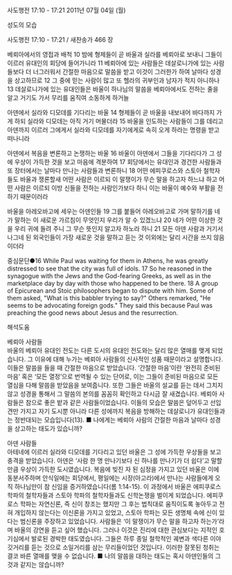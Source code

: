 사도행전 17:10 - 17:21 
2011년 07월 04일 (월)

성도의 모습



사도행전 17:10 - 17:21 / 새찬송가 466 장


베뢰아에서의 영접과 배척
10 밤에 형제들이 곧 바울과 실라를 베뢰아로 보내니 그들이 이르러 유대인의 회당에 들어가니라 11 베뢰아에 있는 사람들은 데살로니가에 있는 사람들보다 더 너그러워서 간절한 마음으로 말씀을 받고 이것이 그러한가 하여 날마다 성경을 상고하므로 12 그 중에 믿는 사람이 많고 또 헬라의 귀부인과 남자가 적지 아니하나 13 데살로니가에 있는 유대인들은 바울이 하나님의 말씀을 베뢰아에서도 전하는 줄을 알고 거기도 가서 무리를 움직여 소동하게 하거늘   

아덴에서 실라와 디모데를 기다리는 바울 
14 형제들이 곧 바울을 내보내어 바다까지 가게 하되 실라와 디모데는 아직 거기 머물더라 15 바울을 인도하는 사람들이 그를 데리고 아덴까지 이르러 그에게서 실라와 디모데를 자기에게로 속히 오게 하라는 명령을 받고 떠나니라   

아덴에서 복음을 변론하고 논쟁하는 바울
16 바울이 아덴에서 그들을 기다리다가 그 성에 우상이 가득한 것을 보고 마음에 격분하여 17 회당에서는 유대인과 경건한 사람들과 또 장터에서는 날마다 만나는 사람들과 변론하니 18 어떤 에피쿠로스와 스토아 철학자들도 바울과 쟁론할새 어떤 사람은 이르되 이 말쟁이가 무슨 말을 하고자 하느냐 하고 어떤 사람은 이르되 이방 신들을 전하는 사람인가보다 하니 이는 바울이 예수와 부활을 전하기 때문이러라   

바울을 아레오바고에 세우는 아덴인들 
19 그를 붙들어 아레오바고로 가며 말하기를 네가 말하는 이 새로운 가르침이 무엇인지 우리가 알 수 있겠느냐 20 네가 어떤 이상한 것을 우리 귀에 들려 주니 그 무슨 뜻인지 알고자 하노라 하니 21 모든 아덴 사람과 거기서 나그네 된 외국인들이 가장 새로운 것을 말하고 듣는 것 이외에는 달리 시간을 쓰지 않음이더라

중심문단●16 While Paul was waiting for them in Athens, he was greatly distressed to see that the city was full of idols. 17 So he reasoned in the synagogue with the Jews and the God-fearing Greeks, as well as in the marketplace day by day with those who happened to be there. 18 A group of Epicurean and Stoic philosophers began to dispute with him. Some of them asked, "What is this babbler trying to say?" Others remarked, "He seems to be advocating foreign gods." They said this because Paul was preaching the good news about Jesus and the resurrection.

해석도움





베뢰아 사람들  
바울의 베뢰아 유대인 전도는 다른 도시의 유대인 전도와는 달리 많은 열매를 맺게 되었습니다. 그 이유에 대해 누가는 베뢰아 사람들의 신사적인 성품 때문이라고 설명합니다. 이들은 말씀을 들을 때 간절한 마음으로 받았습니다. ‘간절한 마음’이란 ‘완전히 준비된 마음’ 혹은 ‘모든 열정’으로 번역될 수 있는 단어로, 이는 그들이 준비된 마음으로 모든 열심을 다해 말씀을 받았음을 보여줍니다. 또한 그들은 바울의 설교를 듣는 데서 그치지 않고 성경을 통해서 그 말씀의 본의를 꼼꼼히 확인하고 다시금 잘 새겼습니다. 베뢰아 사람들은 참으로 좋은 밭과 같은 사람들이었습니다. 이들의 모습은 말씀은 덮어두고 선입견만 가지고 자기 도시뿐 아니라 다른 성에까지 복음을 방해하는 데살로니가 유대인들과는 정반대되는 모습입니다(13). 
■ 나에게는 베뢰아 사람의 간절한 마음과 날마다 성경을 상고하는 태도가 있습니까? 

아덴 사람들  
아테네에 이르러 실라와 디모데를 기다리고 있던 바울은 그 성에 가득한 우상들을 보고 충격을 받았습니다. 아덴은 ‘사람 한 명 만나기보다 신 하나를 만나기가 더 쉽다’고 말할 만큼 우상이 가득한 도시였습니다. 복음에 빚진 자 된 심정을 가지고 있던 바울은 이에 동분서주하며 안식일에는 회당에서, 평일에는 시장(아고라)에서 만나는 사람들에게 오직 하나님만이 참 신임을 증거하였습니다(롬 1:14-15). 이 과정에서 바울은 에피쿠로스 학파의 철학자들과 스토아 학파의 철학자들과도 신학논쟁을 벌이게 되었습니다. 에피쿠로스 학파는 자연신론, 즉 신이 창조는 했지만 그 후는 법칙대로 움직이도록 놓아두고 전혀 개입하지 않는다는 이신론을 가지고 있었고, 스토아 학파는 모든 생명체 속에 신이 있다는 범신론을 주장하고 있었습니다. 사람들은 ‘이 말쟁이가 무슨 말을 하고자 하는가’라며 바울의 강연을 듣고 싶어 했습니다. 그러나 이것은 진리에 대한 관심보다는 지적인 호기심에서 발로된 경박한 태도였습니다. 그들은 하루 종일 철학적인 궤변과 색다른 이야깃거리를 듣는 것으로 소일거리를 삼는 무리들이었던 것입니다. 이러한 잘못된 청취는 결코 바른 열매를 맺을 수 없습니다. 
■ 나의 말씀을 대하는 태도는 혹시 아덴인들의 그것과 같지는 않습니까?